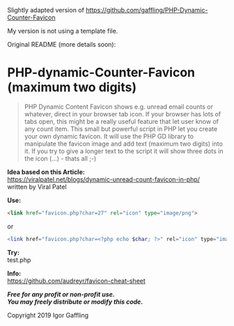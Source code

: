 Slightly adapted version of https://github.com/gaffling/PHP-Dynamic-Counter-Favicon

My version is not using a template file.

Original README (more details soon):

PHP-dynamic-Counter-Favicon (maximum two digits)
================================================

> PHP Dynamic Content Favicon shows e.g. unread email counts or whatever, direct in your browser tab icon. If your browser has lots of tabs open, this might be a really useful feature that let user know of any count item. This small but powerful script in PHP let you create your own dynamic favicon. It will use the PHP GD library to manipulate the favicon image and add text (maximum two digits) into it. If you try to give a longer text to the script it will show three dots in the icon (...) - thats all ;-)

**Idea based on this Article:**<br>
https://viralpatel.net/blogs/dynamic-unread-count-favicon-in-php/<br>
written by Viral Patel

**Use:**

```html
<link href="favicon.php?char=27" rel="icon" type="image/png">
```

or

```PHP
<link href="favicon.php?char=<?php echo $char; ?>" rel="icon" type="image/png">
```

**Try:**<br>
test.php

**Info:**<br>
https://github.com/audreyr/favicon-cheat-sheet

***Free for any profit or non-profit use.<br>
You may freely distribute or modify this code.***

Copyright 2019 Igor Gaffling
